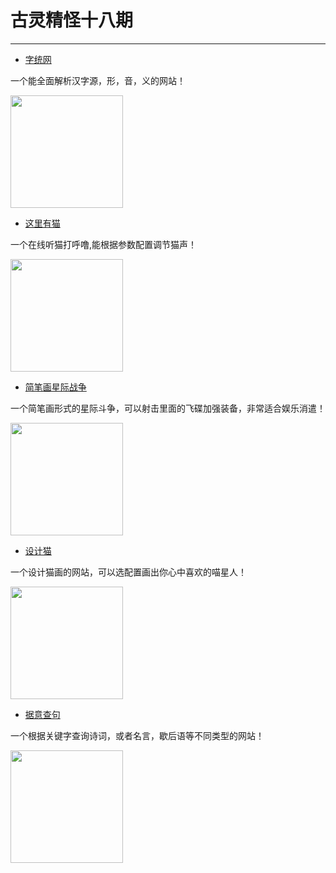 <!--
 * @Author: 蔡鑫 1058360098@qq.com
 * @Date: 2022-08-29 14:43:36
 * @LastEditors: 蔡鑫 1058360098@qq.com
 * @LastEditTime: 2022-08-29 16:08:22
 * @FilePath: \docsify\docs\articles\fun\f18.md
 * @Description: 这是默认设置,请设置`customMade`, 打开koroFileHeader查看配置 进行设置: https://github.com/OBKoro1/koro1FileHeader/wiki/%E9%85%8D%E7%BD%AE
-->
# 古灵精怪十八期
---

- [字统网](https://zi.tools/)

一个能全面解析汉字源，形，音，义的网站！

<img width="180px" bor src="//cdn.jsdelivr.net/gh/caix-github/pics-storage/f18120220829.png">

- [这里有猫](https://m.niucodata.com/cat/cat.php)

一个在线听猫打呼噜,能根据参数配置调节猫声！

<img width="180px" bor src="//cdn.jsdelivr.net/gh/caix-github/pics-storage/f18220220829.png">

- [简笔画星际战争](http://2starwar.top/#)

一个简笔画形式的星际斗争，可以射击里面的飞碟加强装备，非常适合娱乐消遣！

<img width="180px" bor src="//cdn.jsdelivr.net/gh/caix-github/pics-storage/f18320220829.png">

- [设计猫](https://uchinoko-maker.jp/)

一个设计猫画的网站，可以选配置画出你心中喜欢的喵星人！

<img width="180px" bor src="//cdn.jsdelivr.net/gh/caix-github/pics-storage/f18420220829.png">

- [据意查句](https://wantquotes.net/)

一个根据关键字查询诗词，或者名言，歇后语等不同类型的网站！

<img width="180px" bor src="//cdn.jsdelivr.net/gh/caix-github/pics-storage/f18520220829.png">